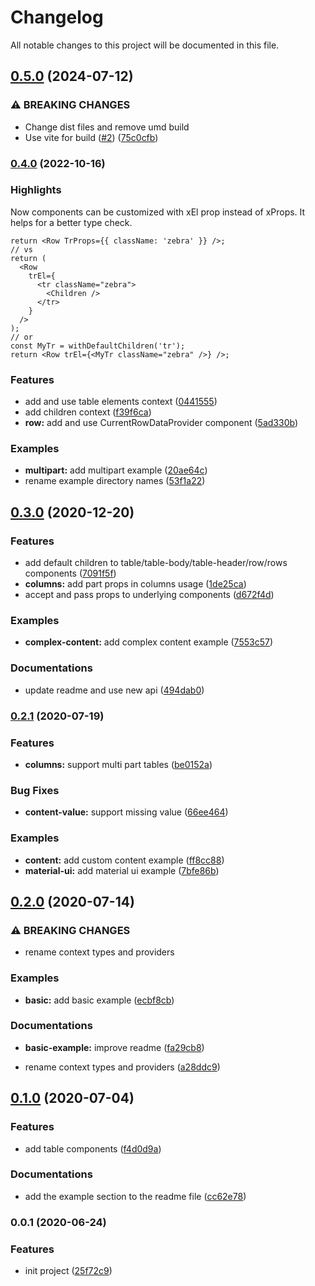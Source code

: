 # Changelog

All notable changes to this project will be documented in this file.

<!-- new release -->

## [0.5.0](https://github.com/ctablex/core/compare/v0.4.1...v0.5.0) (2024-07-12)

### ⚠ BREAKING CHANGES

- Change dist files and remove umd build
- Use vite for build ([#2](https://github.com/ctablex/core/pull/2)) ([75c0cfb](https://github.com/ctablex/core/commit/75c0cfb8cadc9f46cab7f448c31b46470f95d92d))

### [0.4.0](https://github.com/ctablex/core/compare/v0.3.0...v0.4.0) (2022-10-16)

### Highlights

Now components can be customized with xEl prop instead of xProps. It helps for a better type check.

```tsx
return <Row TrProps={{ className: 'zebra' }} />;
// vs
return (
  <Row
    trEl={
      <tr className="zebra">
        <Children />
      </tr>
    }
  />
);
// or
const MyTr = withDefaultChildren('tr');
return <Row trEl={<MyTr className="zebra" />} />;
```

### Features

- add and use table elements context ([0441555](https://github.com/ctablex/core/commit/0441555b21e0412a631a072eb0535363232ec5ff))
- add children context ([f39f6ca](https://github.com/ctablex/core/commit/f39f6ca10229615d06112cd051de1e9046ef2fdf))
- **row:** add and use CurrentRowDataProvider component ([5ad330b](https://github.com/ctablex/core/commit/5ad330b1d96155cea227a0cd831e9e21aee1c2c9))

### Examples

- **multipart:** add multipart example ([20ae64c](https://github.com/ctablex/core/commit/20ae64c9f17f9b853392873d5205e740f3769caa))
- rename example directory names ([53f1a22](https://github.com/ctablex/core/commit/53f1a22b6b8fb1486313e6c114ab58554165d797))

## [0.3.0](https://github.com/ctablex/core/compare/v0.2.1...v0.3.0) (2020-12-20)

### Features

- add default children to table/table-body/table-header/row/rows components ([7091f5f](https://github.com/ctablex/core/commit/7091f5fb389e21e635752167556a2a6127fd1d97))
- **columns:** add part props in columns usage ([1de25ca](https://github.com/ctablex/core/commit/1de25ca6e52771caa22ee735164fcff534233970))
- accept and pass props to underlying components ([d672f4d](https://github.com/ctablex/core/commit/d672f4d914f5a1b7ce5c0480e782dc33550782fe))

### Examples

- **complex-content:** add complex content example ([7553c57](https://github.com/ctablex/core/commit/7553c57f57f29e29e146c4795ff9f93fc414dd37))

### Documentations

- update readme and use new api ([494dab0](https://github.com/ctablex/core/commit/494dab029130c27be2cbcc56944ad770479327a1))

### [0.2.1](https://github.com/ctablex/core/compare/v0.2.0...v0.2.1) (2020-07-19)

### Features

- **columns:** support multi part tables ([be0152a](https://github.com/ctablex/core/commit/be0152aa65816b70887751a1421cb9c8464dbc58))

### Bug Fixes

- **content-value:** support missing value ([66ee464](https://github.com/ctablex/core/commit/66ee464917de6f2d8a4ab3e1b365c5ede46ff967))

### Examples

- **content:** add custom content example ([ff8cc88](https://github.com/ctablex/core/commit/ff8cc88a8f27fc3232e0513f118b72adba83ca66))
- **material-ui:** add material ui example ([7bfe86b](https://github.com/ctablex/core/commit/7bfe86bc8902de2c823289f103fb5d156901f93d))

## [0.2.0](https://github.com/ctablex/core/compare/v0.1.0...v0.2.0) (2020-07-14)

### ⚠ BREAKING CHANGES

- rename context types and providers

### Examples

- **basic:** add basic example ([ecbf8cb](https://github.com/ctablex/core/commit/ecbf8cb2c52a5be5785e7c1dcca2547c8242df85))

### Documentations

- **basic-example:** improve readme ([fa29cb8](https://github.com/ctablex/core/commit/fa29cb84c654f3d4b6fa81796d407f17d367ccf1))

* rename context types and providers ([a28ddc9](https://github.com/ctablex/core/commit/a28ddc9d1ab0c51d67bbf27c283d19f205f32fcf))

## [0.1.0](https://github.com/ctablex/core/compare/v0.0.1...v0.1.0) (2020-07-04)

### Features

- add table components ([f4d0d9a](https://github.com/ctablex/core/commit/f4d0d9ad43581f77ddebbec9b863f2c4557d114b))

### Documentations

- add the example section to the readme file ([cc62e78](https://github.com/ctablex/core/commit/cc62e7881cce56f2d7fe424ab5e01d13147d525b))

### 0.0.1 (2020-06-24)

### Features

- init project ([25f72c9](https://github.com/ctablex/core/commit/25f72c94c5852224d10de8b3c1373284eeece743))
